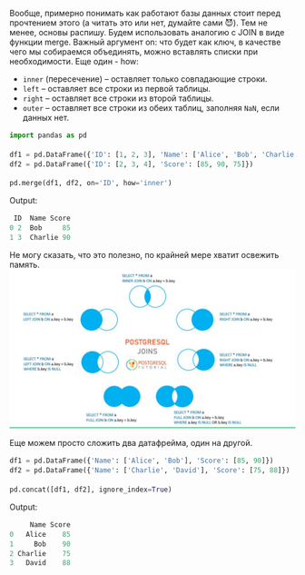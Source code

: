 Вообще, примерно понимать как работают базы данных стоит перед прочтением этого (а читать это или нет, думайте сами 😈). Тем не менее, основы распишу. Будем использовать аналогию с JOIN в виде функции merge.
Важный аргумент on: что будет как ключ, в качестве чего мы собираемся объединять, можно вставлять списки при необходимости. Еще один - how:
- `inner` (пересечение) – оставляет только совпадающие строки.
- `left` – оставляет все строки из первой таблицы.
- `right` – оставляет все строки из второй таблицы.
- `outer` – оставляет все строки из обеих таблиц, заполняя `NaN`, если данных нет.

``` python
import pandas as pd

df1 = pd.DataFrame({'ID': [1, 2, 3], 'Name': ['Alice', 'Bob', 'Charlie']})
df2 = pd.DataFrame({'ID': [2, 3, 4], 'Score': [85, 90, 75]})

pd.merge(df1, df2, on='ID', how='inner')
```

Output:
``` python
 ID  Name Score 
0 2  Bob     85 
1 3  Charlie 90
```

Не могу сказать, что это полезно, по крайней мере хватит освежить память.
![Joins](https://raw.githubusercontent.com/DanisSharafiev/MLCourse/refs/heads/main/Images/13.png)

Еще можем просто сложить два датафрейма, один на другой.

``` python
df1 = pd.DataFrame({'Name': ['Alice', 'Bob'], 'Score': [85, 90]})
df2 = pd.DataFrame({'Name': ['Charlie', 'David'], 'Score': [75, 88]})

pd.concat([df1, df2], ignore_index=True)
```
Output:
``` python
     Name Score 
0   Alice    85 
1     Bob    90 
2 Charlie    75 
3   David    88
```

